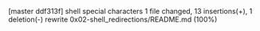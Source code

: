 [master ddf313f] shell special characters
 1 file changed, 13 insertions(+), 1 deletion(-)
 rewrite 0x02-shell_redirections/README.md (100%)
